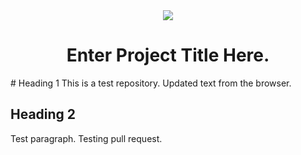 <div class="header"align="center">
<img src="https://www.microchip.com/ResourcePackages/Microchip/assets/dist/images/logo.png"/> 
 <h1>Enter Project Title Here.</h1>
 </div>
# Heading 1
This is a test repository. Updated text from the browser.

## Heading 2
Test paragraph. Testing pull request.
